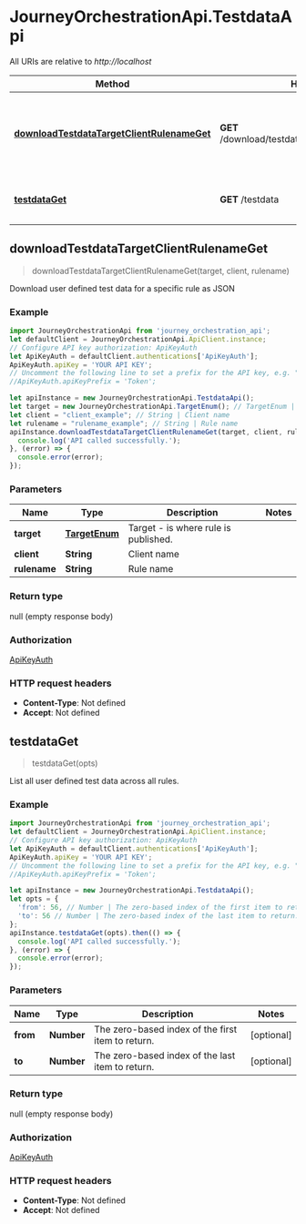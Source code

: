 # JourneyOrchestrationApi.TestdataApi

All URIs are relative to *http://localhost*

Method | HTTP request | Description
------------- | ------------- | -------------
[**downloadTestdataTargetClientRulenameGet**](TestdataApi.md#downloadTestdataTargetClientRulenameGet) | **GET** /download/testdata/{target}/{client}/{rulename} | Download user defined test data for a specific rule as JSON
[**testdataGet**](TestdataApi.md#testdataGet) | **GET** /testdata | List all user defined test data across all rules.



## downloadTestdataTargetClientRulenameGet

> downloadTestdataTargetClientRulenameGet(target, client, rulename)

Download user defined test data for a specific rule as JSON

### Example

```javascript
import JourneyOrchestrationApi from 'journey_orchestration_api';
let defaultClient = JourneyOrchestrationApi.ApiClient.instance;
// Configure API key authorization: ApiKeyAuth
let ApiKeyAuth = defaultClient.authentications['ApiKeyAuth'];
ApiKeyAuth.apiKey = 'YOUR API KEY';
// Uncomment the following line to set a prefix for the API key, e.g. "Token" (defaults to null)
//ApiKeyAuth.apiKeyPrefix = 'Token';

let apiInstance = new JourneyOrchestrationApi.TestdataApi();
let target = new JourneyOrchestrationApi.TargetEnum(); // TargetEnum | Target - is where rule is published.
let client = "client_example"; // String | Client name
let rulename = "rulename_example"; // String | Rule name
apiInstance.downloadTestdataTargetClientRulenameGet(target, client, rulename).then(() => {
  console.log('API called successfully.');
}, (error) => {
  console.error(error);
});

```

### Parameters


Name | Type | Description  | Notes
------------- | ------------- | ------------- | -------------
 **target** | [**TargetEnum**](.md)| Target - is where rule is published. | 
 **client** | **String**| Client name | 
 **rulename** | **String**| Rule name | 

### Return type

null (empty response body)

### Authorization

[ApiKeyAuth](../README.md#ApiKeyAuth)

### HTTP request headers

- **Content-Type**: Not defined
- **Accept**: Not defined


## testdataGet

> testdataGet(opts)

List all user defined test data across all rules.

### Example

```javascript
import JourneyOrchestrationApi from 'journey_orchestration_api';
let defaultClient = JourneyOrchestrationApi.ApiClient.instance;
// Configure API key authorization: ApiKeyAuth
let ApiKeyAuth = defaultClient.authentications['ApiKeyAuth'];
ApiKeyAuth.apiKey = 'YOUR API KEY';
// Uncomment the following line to set a prefix for the API key, e.g. "Token" (defaults to null)
//ApiKeyAuth.apiKeyPrefix = 'Token';

let apiInstance = new JourneyOrchestrationApi.TestdataApi();
let opts = {
  'from': 56, // Number | The zero-based index of the first item to return.
  'to': 56 // Number | The zero-based index of the last item to return.
};
apiInstance.testdataGet(opts).then(() => {
  console.log('API called successfully.');
}, (error) => {
  console.error(error);
});

```

### Parameters


Name | Type | Description  | Notes
------------- | ------------- | ------------- | -------------
 **from** | **Number**| The zero-based index of the first item to return. | [optional] 
 **to** | **Number**| The zero-based index of the last item to return. | [optional] 

### Return type

null (empty response body)

### Authorization

[ApiKeyAuth](../README.md#ApiKeyAuth)

### HTTP request headers

- **Content-Type**: Not defined
- **Accept**: Not defined

